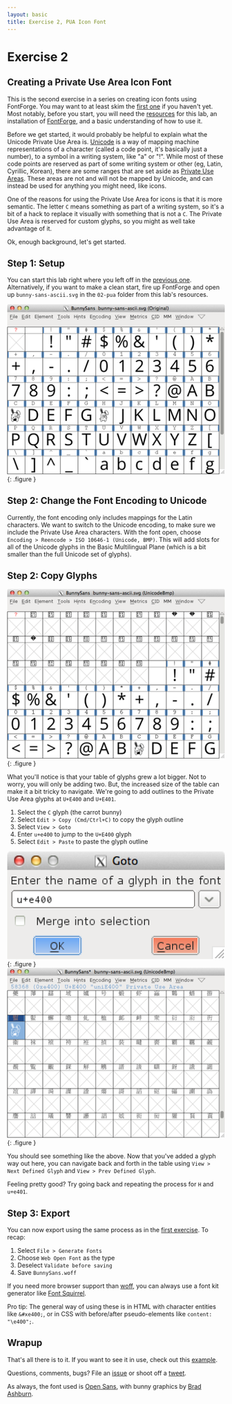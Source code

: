 ```yaml
---
layout: basic
title: Exercise 2, PUA Icon Font
---
```

# Exercise 2

## Creating a Private Use Area Icon Font

This is the second exercise in a series on creating icon fonts using FontForge. You may want to at least skim the [first one][exercise-01] if you haven't yet. Most notably, before you start, you will need the [resources][repo] for this lab, an installation of [FontForge][fontforge], and a basic understanding of how to use it.

Before we get started, it would probably be helpful to explain what the Unicode Private Use Area is. [Unicode][unicode] is a way of mapping machine representations of a character (called a code point, it's basically just a number), to a symbol in a writing system, like "a" or "!". While most of these code points are reserved as part of some writing system or other (eg, Latin, Cyrillic, Korean), there are some ranges that are set aside as [Private Use Areas][pua]. These areas are not and will not be mapped by Unicode, and can instead be used for anything you might need, like icons.

One of the reasons for using the Private Use Area for icons is that it is more semantic. The letter `C` means something as part of a writing system, so it's a bit of a hack to replace it visually with something that is not a `C`. The Private Use Area is reserved for custom glyphs, so you might as well take advantage of it.

Ok, enough background, let's get started.

## Step 1: Setup

You can start this lab right where you left off in the [previous one][exercise-01]. Alternatively, if you want to make a clean start, fire up FontForge and open up `bunny-sans-ascii.svg` in the `02-pua` folder from this lab's resources.

![Bunny Sans Start][bunny-sans-start]
{: .figure }

## Step 2: Change the Font Encoding to Unicode

Currently, the font encoding only includes mappings for the Latin characters. We want to switch to the Unicode encoding, to make sure we include the Private Use Area characters. With the font open, choose `Encoding > Reencode > ISO 10646-1 (Unicode, BMP)`. This will add slots for all of the Unicode glyphs in the Basic Multilingual Plane (which is a bit smaller than the full Unicode set of glyphs).

## Step 2: Copy Glyphs

![Unicode Encoding][unicode-encoding]
{: .figure }

What you'll notice is that your table of glyphs grew a lot bigger. Not to worry, you will only be adding two. But, the increased size of the table can make it a bit tricky to navigate. We're going to add outlines to the Private Use Area glyphs at `U+E400` and `U+E401`.

1. Select the `C` glyph (the carrot bunny)
2. Select `Edit > Copy (Cmd/Ctrl+C)` to copy the glyph outline
3. Select `View > Goto`
4. Enter `u+e400` to jump to the `U+E400` glyph
5. Select `Edit > Paste` to paste the glyph outline

![Goto][goto]
{: .figure }
![E400 Added][e400-added]
{: .figure }

You should see something like the above. Now that you've added a glyph way out here, you can navigate back and forth in the table using `View > Next Defined Glyph` and `View > Prev Defined Glyph`.

Feeling pretty good? Try going back and repeating the process for `H` and `u+e401`.

## Step 3: Export

You can now export using the same process as in the [first exercise][exercise-01]. To recap:

1. Select `File > Generate Fonts`
2. Choose `Web Open Font` as the type
3. Deselect `Validate before saving`
4. Save `BunnySans.woff`

If you need more browser support than [woff][woff-support], you can always use a font kit generator like [Font Squirrel][font-squirrel-generator].

Pro tip: The general way of using these is in HTML with character entities like `&#xe400;`, or in CSS with before/after pseudo-elements like `content: "\e400";`.

## Wrapup

That's all there is to it. If you want to see it in use, check out this [example][result].

Questions, comments, bugs?
File an [issue][issues] or shoot off a [tweet][twitter].

As always, the font used is [Open Sans][open-sans], with bunny graphics by [Brad Ashburn][bashburn].

[exercise-01]: ../01-ascii
[fontforge]: http://fontforge.github.io/
[open-sans]: http://www.google.com/fonts/specimen/Open+Sans
[repo]: https://github.com/betravis/icon-font-lab
[pua]: http://en.wikipedia.org/wiki/Private_Use_Areas
[unicode]: http://en.wikipedia.org/wiki/Unicode
[woff-support]: http://caniuse.com/#feat=woff
[font-squirrel-generator]: http://www.fontsquirrel
[bashburn]: http://thenounproject.com/bashburn
[issues]: https://github.com/betravis/icon-font-lab/issues
[twitter]: http://twitter.com/bear_travis
[result]: ../02-pua-result

[bunny-sans-start]: img/bunny-sans-start.png
[goto]: img/goto.png
[goto-result]: img/goto-result.png
[e400-added]: img/e400-added.png
[unicode-encoding]: img/unicode-encoding.png
